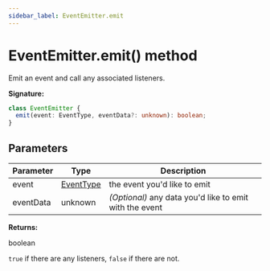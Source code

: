 ```yaml
---
sidebar_label: EventEmitter.emit
---
```


# EventEmitter.emit() method

Emit an event and call any associated listeners.

**Signature:**

```typescript
class EventEmitter {
  emit(event: EventType, eventData?: unknown): boolean;
}
```

## Parameters

| Parameter | Type                                  | Description                                                  |
| --------- | ------------------------------------- | ------------------------------------------------------------ |
| event     | [EventType](./puppeteer.eventtype.md) | the event you'd like to emit                                 |
| eventData | unknown                               | <i>(Optional)</i> any data you'd like to emit with the event |

**Returns:**

boolean

`true` if there are any listeners, `false` if there are not.
